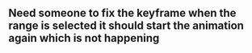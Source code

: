## Need someone to fix the keyframe when the range is selected it should start the animation again which is not happening
